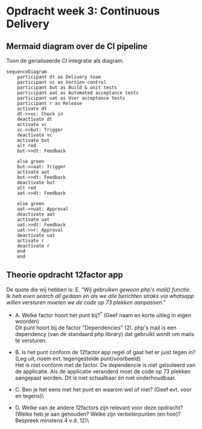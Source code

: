 # Opdracht week 3: Continuous Delivery

## Mermaid diagram over de CI pipeline
Toon de gerialiseerde CI integratie als diagram.
```mermaid
sequenceDiagram
    participant dt as Delivery team
    participant vc as Version control
    participant but as Build & unit tests
    participant aat as Automated acceptance tests
    participant uat as User acceptance tests
    participant r as Release
    activate dt
    dt->>vc: Check in
    deactivate dt
    activate vc
    vc->>but: Trigger
    deactivate vc
    activate but
    alt red
    but->>dt: Feedback
    
    else green
    but->>aat: Trigger
    activate aat
    but->>dt: Feedback
    deactivate but
    alt red
    aat->>dt: Feedback

    else green
    aat->>uat: Approval
    deactivate aat
    activate uat
    uat->>dt: Feedback
    uat->>r: Approval
    deactivate uat
    activate r
    deactivate r
    end
    end
```
## Theorie opdracht 12factor app

De quote die wij hebben is:
E. *"Wij gebruiken gewoon php's mail() functie. Ik heb even search all gedaan en  als we alle berichten straks via whatsapp willen versturen moeten we de code op 73 plekken aanpassen."*

- A. Welke factor hoort het punt bij?<sup>*</sup> (Geef naam en korte uitleg in eigen woorden)\
 Dit punt hoort bij de factor "Dependencies" (2). php's mail is een dependency (van de standaard php library) dat gebruikt wordt om mails te versturen. 
- B. Is het punt conform de 12factor app regel of gaat het er juist tegen in? (Leg uit, noem evt. tegengestelde punt/voorbeeld)\
  Het is niet conform met de factor. De dependencie is niet geïsoleerd van de applicatie. Als de applicatie veranderd moet de code op 73 plekken aangepast worden. Dit is niet schaalbaar en niet onderhoudbaar.
- C. Ben je het eens met het punt en waarom wel of niet? (Geef evt. voor en tegens)\
  
- D. Welke van de andere 12factors zijn relevant voor deze opdracht? (Welke heb je aan gehouden? Welke zijn verbeterpunten (en hoe)? Bespreek minstens 4 v.d. 12)\
 
